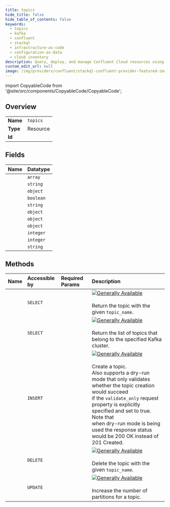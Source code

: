 ```yaml
---
title: topics
hide_title: false
hide_table_of_contents: false
keywords:
  - topics
  - kafka
  - confluent    
  - stackql
  - infrastructure-as-code
  - configuration-as-data
  - cloud inventory
description: Query, deploy, and manage Confluent Cloud resources using SQL.
custom_edit_url: null
image: /img/providers/confluent/stackql-confluent-provider-featured-image.png
---
```


import CopyableCode from '@site/src/components/CopyableCode/CopyableCode';




## Overview
<table><tbody>
<tr><td><b>Name</b></td><td><code>topics</code></td></tr>
<tr><td><b>Type</b></td><td>Resource</td></tr>
<tr><td><b>Id</b></td><td><CopyableCode code="confluent.kafka.topics" /></td></tr>
</tbody></table>

## Fields
| Name | Datatype |
|:-----|:---------|
| <CopyableCode code="authorized_operations" /> | `array` |
| <CopyableCode code="cluster_id" /> | `string` |
| <CopyableCode code="configs" /> | `object` |
| <CopyableCode code="is_internal" /> | `boolean` |
| <CopyableCode code="kind" /> | `string` |
| <CopyableCode code="metadata" /> | `object` |
| <CopyableCode code="partition_reassignments" /> | `object` |
| <CopyableCode code="partitions" /> | `object` |
| <CopyableCode code="partitions_count" /> | `integer` |
| <CopyableCode code="replication_factor" /> | `integer` |
| <CopyableCode code="topic_name" /> | `string` |
## Methods
| Name | Accessible by | Required Params | Description |
|:-----|:--------------|:----------------|:------------|
| <CopyableCode code="get_kafka_topic" /> | `SELECT` | <CopyableCode code="cluster_id, topic_name" /> | [![Generally Available](https://img.shields.io/badge/Lifecycle%20Stage-Generally%20Available-%2345c6e8)](#section/Versioning/API-Lifecycle-Policy)<br /><br />Return the topic with the given `topic_name`. |
| <CopyableCode code="list_kafka_topics" /> | `SELECT` | <CopyableCode code="cluster_id" /> | [![Generally Available](https://img.shields.io/badge/Lifecycle%20Stage-Generally%20Available-%2345c6e8)](#section/Versioning/API-Lifecycle-Policy)<br /><br />Return the list of topics that belong to the specified Kafka cluster. |
| <CopyableCode code="create_kafka_topic" /> | `INSERT` | <CopyableCode code="cluster_id, data__topic_name" /> | [![Generally Available](https://img.shields.io/badge/Lifecycle%20Stage-Generally%20Available-%2345c6e8)](#section/Versioning/API-Lifecycle-Policy)<br /><br />Create a topic.<br />Also supports a dry-run mode that only validates whether the topic creation would succeed<br />if the ``validate_only`` request property is explicitly specified and set to true. Note that<br />when dry-run mode is being used the response status would be 200 OK instead of 201 Created. |
| <CopyableCode code="delete_kafka_topic" /> | `DELETE` | <CopyableCode code="cluster_id, topic_name" /> | [![Generally Available](https://img.shields.io/badge/Lifecycle%20Stage-Generally%20Available-%2345c6e8)](#section/Versioning/API-Lifecycle-Policy)<br /><br />Delete the topic with the given `topic_name`. |
| <CopyableCode code="update_partition_count_kafka_topic" /> | `UPDATE` | <CopyableCode code="cluster_id, topic_name, data__partitions_count" /> | [![Generally Available](https://img.shields.io/badge/Lifecycle%20Stage-Generally%20Available-%2345c6e8)](#section/Versioning/API-Lifecycle-Policy)<br /><br />Increase the number of partitions for a topic. |
